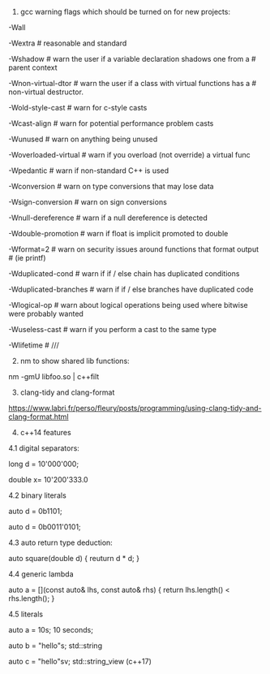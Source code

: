 1. gcc warning flags which should be turned on for new projects:

-Wall

-Wextra # reasonable and standard

-Wshadow # warn the user if a variable declaration shadows one from a
         # parent context
         
-Wnon-virtual-dtor # warn the user if a class with virtual functions has a
                   # non-virtual destructor.
                   
-Wold-style-cast # warn for c-style casts

-Wcast-align # warn for potential performance problem casts

-Wunused # warn on anything being unused

-Woverloaded-virtual # warn if you overload (not override) a virtual func

-Wpedantic # warn if non-standard C++ is used

-Wconversion # warn on type conversions that may lose data

-Wsign-conversion # warn on sign conversions

-Wnull-dereference # warn if a null dereference is detected

-Wdouble-promotion # warn if float is implicit promoted to double

-Wformat=2 # warn on security issues around functions that format output
           # (ie printf)

-Wduplicated-cond # warn if if / else chain has duplicated conditions

-Wduplicated-branches # warn if if / else branches have duplicated code

-Wlogical-op # warn about logical operations being used where bitwise were probably wanted

-Wuseless-cast # warn if you perform a cast to the same type

-Wlifetime # ///

2. nm to show shared lib functions:

nm -gmU libfoo.so | c++filt

3. clang-tidy and clang-format

https://www.labri.fr/perso/fleury/posts/programming/using-clang-tidy-and-clang-format.html

4. c++14 features

4.1 digital separators:

long d = 10'000'000;

double x= 10'200'333.0

4.2 binary literals

auto d = 0b1101;

auto d = 0b0011'0101;

4.3 auto return type deduction:

auto square(double d) { reuturn d * d; } 

4.4 generic lambda

auto a = [](const auto& lhs, const auto& rhs) { return lhs.length() < rhs.length(); }

4.5 literals

auto a = 10s;   10 seconds;

auto b = "hello"s;   std::string

auto c = "hello"sv;  std::string_view (c++17)

